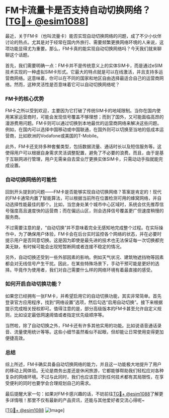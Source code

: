 # FM卡流量卡是否支持自动切换网络？[[TG💪+ @esim1088](https://t.me/s/esim1088)]

最近，关于FM卡（也叫流量卡）能否实现自动切换网络的问题，成了不少小伙伴讨论的热点。尤其是对于经常在国内外旅行、需要频繁更换网络环境的人来说，这项功能显得尤为重要。那么，FM卡真的能实现自动切换网络吗？今天我们就来聊聊这个话题。

首先，我们需要明确一点：FM卡并不是传统意义上的实体SIM卡，而是通过eSIM技术实现的一种虚拟SIM卡形式。它最大的特点就是可以在线激活，并且支持多运营商网络。这意味着，你可以在不同的国家和地区自由选择最适合自己的运营商网络。然而，这种灵活性是否意味着它可以自动切换网络呢？

### FM卡的核心优势

FM卡之所以受到欢迎，主要因为它打破了传统SIM卡的地域限制。当你在国内使用某家运营商时，可能会发现信号覆盖不够理想；而到了国外，又可能面临高昂的漫游费用问题。FM卡则可以通过切换到本地最优的运营商网络来解决这些问题。例如，在国内可以选择中国移动或中国联通，在国外则可以切换至当地的低成本运营商，比如欧洲的Vodafone或美国的T-Mobile。

此外，FM卡还支持多种套餐类型，包括数据流量、通话时长以及短信服务等。这使得用户可以根据自身需求灵活调整配置，避免了不必要的浪费。而且，由于是基于互联网进行管理，用户无需亲自去营业厅更换实体SIM卡，只需动动手指就能完成设置。

### 自动切换网络的可能性

回到开头提到的问题——FM卡是否能够实现自动切换网络？答案是肯定的！现代的FM卡通常内置了智能算法，可以根据当前所在位置检测可用的蜂窝网络，并自动选择性能最佳的那个。比如，当您身处某个城市中心区域时，系统会优先推荐信号强度高且速度快的运营商；而在偏远山区，则会选择信号覆盖更广但速度稍慢的服务商。

不过需要注意的是，“自动切换”并不意味着完全无感知地完成整个过程。在实际操作中，为了确保用户体验，FM卡会在后台实时监控各个网络的状态，并在必要时提示用户是否同意切换。这是因为即使是最先进的技术也无法保证每一次切换都完美无缺，有时候可能会出现短暂断网或者连接不稳定的情况。

另外，自动切换还受到一些外部因素的影响。例如天气状况、建筑物遮挡物等因素都会对无线信号产生干扰。因此，在某些特殊场景下，手动干预可能是更好的选择。毕竟作为使用者，我们对自己需要什么样的网络环境有着最直接的感受。

### 如何开启自动切换功能？

如果您已经拥有一张FM卡，并希望启用它的自动切换功能，其实非常简单。首先登录官方应用程序，找到“网络设置”选项，然后勾选“启用自动切换”。接下来根据提示完成相关授权即可。值得注意的是，部分高级版本的FM卡甚至允许自定义规则，比如设定最低网速阈值或者指定优先级顺序等。

当然啦，除了自动切换之外，FM卡还有许多其他实用的功能。比如说语音通话录音、流量使用统计等等。这些小细节虽然看似不起眼，但却能让日常使用变得更加便捷高效。

### 总结

综上所述，FM卡确实具备自动切换网络的能力，并且这一功能极大地提升了用户的移动上网体验。无论是商务出差还是休闲旅游，它都能够帮助我们轻松应对各种复杂的网络环境。不过与此同时，我们也应该意识到任何技术都有其局限性，在享受便利的同时也要学会合理规划自己的需求。

最后提醒大家一句：如果对FM卡感兴趣的话，不妨前往[TG💪+ @esim1088](https://t.me/s/esim1088)了解更多详情哦！那里不仅有最新的产品资讯，还能与其他爱好者交流心得呢~

[[TG💪+ @esim1088](https://t.me/s/esim1088) ![Image](https://i.postimg.cc/4NQfJmqS/Snipaste-2025-05-13-00-14-12.png)]